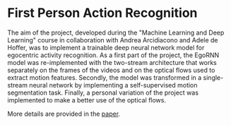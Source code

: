 # First Person Action Recognition

The aim of the project, developed during the "Machine Learning and Deep Learning" course in collaboration with Andrea Arcidiacono and Adele de Hoffer, was to implement a trainable deep neural network model for egocentric activity recognition. As a first part of the project, the EgoRNN model was re-implemented with the two-stream architecture that works separately on the frames of the videos and on the optical flows used to extract motion features. Secondly, the model was transformed in a single-stream neural network by implementing a self-supervised motion segmentation task. Finally, a personal variation of the project was implemented to make a better use of the optical flows. 

More details are provided in the [paper](https://raw.githubusercontent.com/marinadamato/First-Person-Action-Recognition/master/report_project.pdf).


